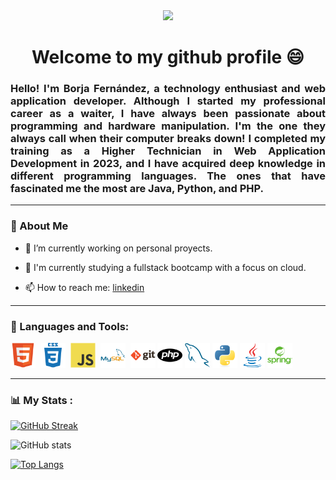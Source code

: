 <div id="header" align="center">
    <img src="https://media.tenor.com/tKYbGz3wNCAAAAAi/catscafe-penguin.gif" width="200">
    <h1 align="center">Welcome to my github profile 😄 </h1>
    <h3 align="justify">
        Hello! I'm Borja Fernández, a technology enthusiast and web application developer. Although I started my professional career as a waiter, I have always been passionate about programming and hardware manipulation. I'm the one they always call when their computer breaks down!
        I completed my training as a Higher Technician in Web Application Development in 2023, and I have acquired deep knowledge in different programming languages. The ones that have fascinated me the most are Java, Python, and PHP. 
    </h3>
</div>

---

### 👾 About Me 
 

- 🔭 I’m currently working on personal proyects.

- 🌱 I'm currently studying a fullstack bootcamp with a focus on cloud.

- 📫 How to reach me: [linkedin](https://www.linkedin.com/in/borjafg/)

---


<div align="left">
    <h3>🔨 Languages and Tools:</h3>
    <div id="tech">
        <img src="https://github.com/devicons/devicon/blob/master/icons/html5/html5-original.svg" title="HTML5" alt="HTML" width="40" height="40"/>&nbsp;
        <img src="https://github.com/devicons/devicon/blob/master/icons/css3/css3-plain-wordmark.svg"  title="CSS3" alt="CSS" width="40" height="40"/>&nbsp;
        <img src="https://github.com/devicons/devicon/blob/master/icons/javascript/javascript-original.svg" title="JavaScript" alt="JavaScript" width="40" height="40"/>&nbsp;
        <img src="https://github.com/devicons/devicon/blob/master/icons/mysql/mysql-original-wordmark.svg" title="MySQL"  alt="MySQL" width="40" height="40"/>&nbsp;
        <img src="https://github.com/devicons/devicon/blob/master/icons/git/git-original-wordmark.svg" title="Git" **alt="Git" width="40" height="40"/>
        <img src="https://github.com/devicons/devicon/blob/master/icons/php/php-plain.svg" title="php" **alt="php" width="40" height="40"/>
        <img src="https://github.com/devicons/devicon/blob/master/icons/mysql/mysql-plain.svg" title="mysql" **alt="mysql" width="40" height="40"/>
        <img src="https://github.com/devicons/devicon/blob/master/icons/python/python-original.svg" title="Python" **alt="Python" width="40" height="40"/>        
        <img src="https://github.com/devicons/devicon/blob/master/icons/java/java-original.svg" title="Java" **alt="Java" width="40" height="40"/>
        <img src="https://github.com/devicons/devicon/blob/master/icons/spring/spring-original-wordmark.svg" title="Spring" **alt="Spring" width="40" height="40"/>
    </div>
</div>

---

### 📊 My Stats :

[![GitHub Streak](http://github-readme-streak-stats.herokuapp.com?user=BarmanDev&theme=tokyonight)](https://git.io/streak-stats)

![GitHub stats](https://github-readme-stats.vercel.app/api?username=BarmanDev&show_icons=true&theme=tokyonight)

[![Top Langs](https://github-readme-stats.vercel.app/api/top-langs/?username=BarmanDev&theme=tokyonight)](https://github.com/anuraghazra/github-readme-stats)


